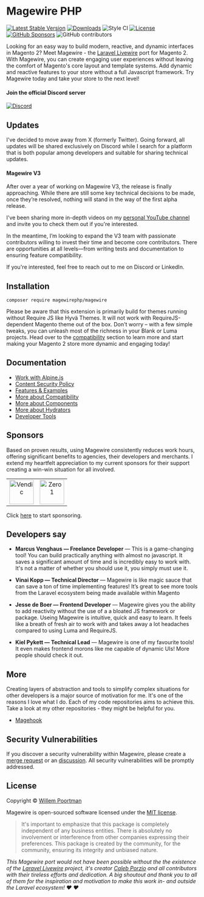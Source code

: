 # Magewire PHP
[![Latest Stable Version](https://img.shields.io/packagist/v/magewirephp/magewire)](https://packagist.org/packages/magewirephp/magewire)
[![Downloads](https://img.shields.io/packagist/dm/magewirephp/magewire)](https://packagist.org/packages/magewirephp/magewire)
![Style CI](https://github.styleci.io/repos/414967404/shield?style=flat&branch=main)
[![License](https://img.shields.io/packagist/l/magewirephp/magewire)](https://packagist.org/packages/magewirephp/magewire)
[![GitHub Sponsors](https://img.shields.io/github/sponsors/wpoortman)](https://github.com/sponsors/wpoortman)
![GitHub contributors](https://img.shields.io/github/contributors/magewirephp/magewire)

Looking for an easy way to build modern, reactive, and dynamic interfaces in Magento 2? Meet Magewire - the
[Laravel Livewire](https://laravel-livewire.com/) port for Magento 2. With Magewire, you can create engaging user
experiences without leaving the comfort of Magento's core layout and template systems. Add dynamic and reactive
features to your store without a full Javascript framework. Try Magewire today and take your store to the next level!

#### Join the official Discord server
[![Discord](https://dcbadge.vercel.app/api/server/RM5nnK5wxj)](https://discord.gg/RM5nnK5wxj)

## Updates
I've decided to move away from X (formerly Twitter). Going forward, all updates will be shared exclusively on Discord while I search for a platform that is both popular among developers and suitable for sharing technical updates.

#### Magewire V3
After over a year of working on Magewire V3, the release is finally approaching. While there are still some key technical decisions to be made, once they’re resolved, nothing will stand in the way of the first alpha release.

I've been sharing more in-depth videos on my [personal YouTube channel](https://www.youtube.com/@wpoortman) and invite you to check them out if you're interested.

In the meantime, I’m looking to expand the V3 team with passionate contributors willing to invest their time and become core contributors. There are opportunities at all levels—from writing tests and documentation to ensuring feature compatibility.

If you're interested, feel free to reach out to me on Discord or LinkedIn.

## Installation
```
composer require magewirephp/magewire
```

Please be aware that this extension is primarily build for themes running without Require JS like Hyvä Themes. It will
not work with RequireJS-dependent Magento theme out of the box. Don't worry – with a few simple tweaks, you can unleash
most of the richness in your Blank or Luma projects. Head over to the [compatibility](./docs/Compatibility.md) section
to learn more and start making your Magento 2 store more dynamic and engaging today!

## Documentation
- [Work with Alpine.js](./docs/Alpine.md)
- [Content Security Policy](./docs/ContentSecurityPolicy.md)
- [Features & Examples](./docs/Features.md)
- [More about Compatibility](./docs/Compatibility.md)
- [More about Components](./docs/Component.md)
- [More about Hydrators](./docs/Hydrators.md)
- [Developer Tools](./docs/Tools.md)

## Sponsors
Based on proven results, using Magewire consistently reduces work hours, offering significant benefits to agencies,
their developers and merchants. I extend my heartfelt appreciation to my current sponsors for their support creating
a win-win situation for all involved.

|   |   |
|---|---|
|<a align="center" href="https://vendic.nl/" title="Vendic" target="_blank"><img width="64" alt="Vendic" src="https://user-images.githubusercontent.com/5383956/228823594-d3344d87-dadc-4c36-a212-89cba8c7340b.jpg"/></a>|<a align="center" href="https://www.zero1.co.uk/" title="Zero 1" target="_blank"><img width="64" alt="Zero 1" src="https://github.com/magewirephp/magewire/assets/5383956/6f385d3c-87c9-433d-8921-c40de0f00573"/></a>|


Click [here](https://github.com/sponsors/wpoortman) to start sponsoring.

## Developers say
- **Marcus Venghaus — Freelance Developer** — This is a game-changing tool! You can build practically anything with almost no javascript. It saves a significant
amount of time and is incredibly easy to work with. It's not a matter of whether you should use it, you simply must
use it.

- **Vinai Kopp — Technical Director** — Magewire is like magic sauce that can save a ton of time implementing features! It’s great to see more tools from the
Laravel ecosystem being made available within Magento

- **Jesse de Boer — Frontend Developer** — Magewire gives you the ability to add reactivity without the use of a a bloated JS framework or package. Useing Magewire
is intuitive, quick and easy to learn. It feels like a breath of fresh air to work with and takes away a lot headaches
compared to using Luma and RequireJS.

- **Kiel Pykett — Technical Lead** — Magewire is one of my favourite tools! It even makes frontend morons like me capable of dynamic UIs! More people should
check it out. 

## More
Creating layers of abstraction and tools to simplify complex situations for other developers is a major source of motivation for me.
It's one of the reasons I love what I do. Each of my code repositories aims to achieve this. Take a look at my other repositories - they might be helpful for you.

- [Magehook](https://github.com/wpoortman/magehook)

## Security Vulnerabilities
If you discover a security vulnerability within Magewire, please create a
[merge request](https://github.com/magewirephp/magewire/pulls) or an
[discussion](https://github.com/magewirephp/magewire/discussions). All security vulnerabilities will be promptly
addressed.

## License
Copyright © [Willem Poortman](https://github.com/wpoortman)

Magewire is open-sourced software licensed under the [MIT license](LICENSE.md).

> It's important to emphasize that this package is completely independent of any business entities. There is absolutely
> no involvement or interference from other companies expressing their preferences. This package is created by the
> community, for the community, ensuring its integrity and unbiased nature.

_This Magewire port would not have been
possible without the the existence of the [Laravel Livewire](https://laravel-livewire.com/) project, it's creator [Caleb Porzio](https://github.com/calebporzio) and all contributors
with their tireless efforts and dedication. A big shoutout and thank you to all of them for the inspiration and
motivation to make this work in- and outside the Laravel ecosystem! :heart: :heart:_
